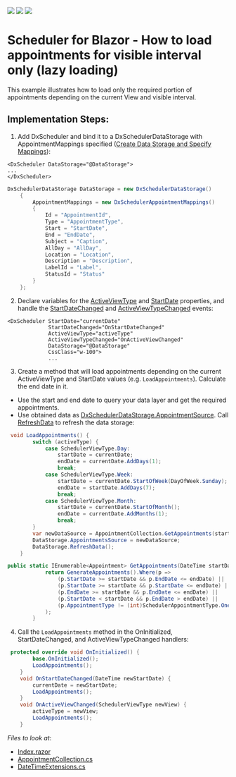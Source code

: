 <!-- default badges list -->
![](https://img.shields.io/endpoint?url=https://codecentral.devexpress.com/api/v1/VersionRange/394308797/22.1.2%2B)
[![](https://img.shields.io/badge/Open_in_DevExpress_Support_Center-FF7200?style=flat-square&logo=DevExpress&logoColor=white)](https://supportcenter.devexpress.com/ticket/details/T1020463)
[![](https://img.shields.io/badge/📖_How_to_use_DevExpress_Examples-e9f6fc?style=flat-square)](https://docs.devexpress.com/GeneralInformation/403183)
<!-- default badges end -->
# Scheduler for Blazor - How to load appointments for visible interval only (lazy loading)

This example illustrates how to load only the required portion of appointments depending on the current View and visible interval. 

## Implementation Steps:
1. Add DxScheduler and bind it to a DxSchedulerDataStorage with AppointmentMappings specified ([Create Data Storage and Specify Mappings](https://docs.devexpress.com/Blazor/DevExpress.Blazor.DxSchedulerDataStorage#create-data-storage-and-specify-mappings)):
```razor
<DxScheduler DataStorage="@DataStorage">
...
</DxScheduler>
```
```cs
DxSchedulerDataStorage DataStorage = new DxSchedulerDataStorage()
    {
        AppointmentMappings = new DxSchedulerAppointmentMappings()
        {
            Id = "AppointmentId",
            Type = "AppointmentType",
            Start = "StartDate",
            End = "EndDate",
            Subject = "Caption",
            AllDay = "AllDay",
            Location = "Location",
            Description = "Description",
            LabelId = "Label",
            StatusId = "Status"
        }
    };
```
2. Declare variables for the [ActiveViewType](https://docs.devexpress.com/Blazor/DevExpress.Blazor.DxScheduler.ActiveViewType) and [StartDate](https://docs.devexpress.com/Blazor/DevExpress.Blazor.DxScheduler.StartDate) properties, and handle the [StartDateChanged](https://docs.devexpress.com/Blazor/DevExpress.Blazor.DxScheduler.StartDateChanged) and [ActiveViewTypeChanged](https://docs.devexpress.com/Blazor/DevExpress.Blazor.DxScheduler.ActiveViewTypeChanged) events:
```razor
<DxScheduler StartDate="currentDate"
             StartDateChanged="OnStartDateChanged"
             ActiveViewType="activeType"
             ActiveViewTypeChanged="OnActiveViewChanged"
             DataStorage="@DataStorage"
             CssClass="w-100">
             ...
```
3. Create a method that will load appointments depending on the current ActiveViewType and StartDate values (e.g. `LoadAppointments`). Calculate the end date in it. 
* Use the start and end date to query your data layer and get the required appointments.
* Use obtained data as [DxSchedulerDataStorage.AppointmentSource](https://docs.devexpress.com/Blazor/DevExpress.Blazor.DxSchedulerDataStorage.AppointmentsSource). Call [RefreshData](https://docs.devexpress.com/Blazor/DevExpress.Blazor.DxSchedulerDataStorage.RefreshData) to refresh the data storage:
```cs
 void LoadAppointments() {
        switch (activeType) {
            case SchedulerViewType.Day:
                startDate = currentDate;
                endDate = currentDate.AddDays(1);
                break;
            case SchedulerViewType.Week:
                startDate = currentDate.StartOfWeek(DayOfWeek.Sunday);
                endDate = startDate.AddDays(7);
                break;
            case SchedulerViewType.Month:
                startDate = currentDate.StartOfMonth();
                endDate = currentDate.AddMonths(1);
                break;
        }
        var newDataSource = AppointmentCollection.GetAppointments(startDate, endDate);
        DataStorage.AppointmentsSource = newDataSource;
        DataStorage.RefreshData();
    }
```
```cs
public static IEnumerable<Appointment> GetAppointments(DateTime startDate, DateTime endDate) {
            return GenerateAppointments().Where(p =>
                (p.StartDate >= startDate && p.EndDate <= endDate) ||       // start and end date are in the interval
                (p.StartDate >= startDate && p.StartDate <= endDate) ||     // start date is in the interval, but end date is not
                (p.EndDate >= startDate && p.EndDate <= endDate) ||         // end date is in the interval, but start date is not
                (p.StartDate < startDate && p.EndDate > endDate) ||         // appointment interval is larger than the selected interval 
                (p.AppointmentType != (int)SchedulerAppointmentType.OneTime)//always load all recurrent appointments
            );
        }
```
4. Call the `LoadAppointments` method in the OnInitialized, StartDateChanged, and ActiveViewTypeChanged handlers:
```cs
 protected override void OnInitialized() {
        base.OnInitialized();
        LoadAppointments();
    }
    void OnStartDateChanged(DateTime newStartDate) {
        currentDate = newStartDate;
        LoadAppointments();
    }
    void OnActiveViewChanged(SchedulerViewType newView) {
        activeType = newView;
        LoadAppointments();
    }
```


<!-- default file list -->
*Files to look at*:

* [Index.razor](./CS/T1019796/Pages/Index.razor)
* [AppointmentCollection.cs](./CS/T1019796/Data/AppointmentCollection.cs)
* [DateTimeExtensions.cs](./CS/T1019796/Utils/DateTimeExtensions.cs)
<!-- default file list end -->

